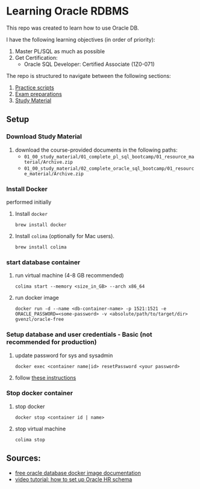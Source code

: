 # Learning Oracle RDBMS

This repo was created to learn how to use Oracle DB.

I have the following learning objectives (in order of priority):

1. Master PL/SQL as much as possible
2. Get Certification:
   - Oracle SQL Developer: Certified Associate (1Z0-071)

The repo is structured to navigate between the following sections:

1. [Practice scripts](00_01_practice_scripts/README.md)
1. [Exam preparations](00_02_exam_preparation/README.md)
1. [Study Material](01_00_study_material/README.md)

## Setup

### Download Study Material

1. download the course-provided documents in the following paths:
   - `01_00_study_material/01_complete_pl_sql_bootcamp/01_resource_material/Archive.zip`
   - `01_00_study_material/02_complete_oracle_sql_bootcamp/01_resource_material/Archive.zip`

### Install Docker

performed initially

1. Install `docker`
   ```commandline
   brew install docker
   ```

1. Install `colima` (optionally for Mac users).
   ```commandline
   brew install colima
   ```

### start database container

1. run virtual machine (4-8 GB recommended)
   ```commandline
   colima start --memory <size_in_GB> --arch x86_64
   ```

1. run docker image
   ```commandline
   docker run -d --name <db-container-name> -p 1521:1521 -e ORACLE_PASSWORD=<some-password> -v <absolute/path/to/target/dir> gvenzl/oracle-free
   ```

### Setup database and user credentials - Basic (not recommended for production)

1. update password for sys and sysadmin
   ```commandline
   docker exec <container name|id> resetPassword <your password>
   ```
   
1. follow [these instructions](oracle-volume/README.md)


### Stop docker container
1. stop docker
   ```commandline
   docker stop <container id | name>
   ```
1. stop virtual machine
   ```commandline
   colima stop
   ```

## Sources:

- [free oracle database docker image documentation](https://hub.docker.com/r/gvenzl/oracle-free)
- [video tutorial: how to set up Oracle HR schema](https://www.youtube.com/watch?v=x8C8w4JM3AU)
